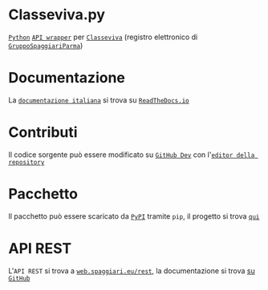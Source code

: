 # Classeviva.py
[`Python`](https://python.org) [`API wrapper`](https://rapidapi.com/blog/api-glossary/api-wrapper/) per [`Classeviva`](https://web.spaggiari.eu/) (registro elettronico di [`GruppoSpaggiariParma`](https://web.spaggiari.eu/www/app/default/index.php))

# Documentazione
La [`documentazione italiana`](https://readthedocs.org/projects/classeviva/) si trova su [`ReadTheDocs.io`](https://readthedocs.org)

# Contributi
Il codice sorgente può essere modificato su [`GitHub Dev`](https://github.dev) con l'[`editor della repository`](https://github.dev/Lioydiano/Classeviva)

# Pacchetto
Il pacchetto può essere scaricato da [`PyPI`](https://pypi.org) tramite `pip`, il progetto si trova [`qui`](https://pypi.org/project/Classeviva.py/)

# API REST
L'`API REST` si trova a [`web.spaggiari.eu/rest`](https://web.spaggiari.eu/rest/), la documentazione si trova [su `GitHub`](https://github.com/michelangelomo/Classeviva-Official-Endpoints)
